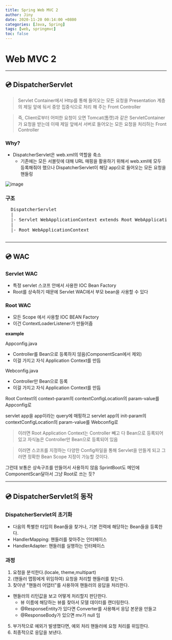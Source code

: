 ```yaml
---
title: Spring Web MVC 2
author: Jiny
date: 2020-11-20 00:14:00 +0800
categories: [Java, Spring]
tags: [web, springmvc]
toc: false
---
```


#  **Web MVC 2**

---

## 💿 **DispatcherServlet**

> Servlet Container에서 Http를 통해 들어오는 모든 요청을 Presentation 계층의 제일 앞에 둬서 중앙 집중식으로 처리 해 주는 Front Controller

> 즉, Client로부터 어떠한 요청이 오면 Tomcat(톰캣)과 같은 ServletContainer가 요청을 받는데 이때 제일 앞에서 서버로 들어오는 모든 요청을 처리하는 Front Controller

### Why?
- DispatcherServlet은 web.xml의 역할을 축소
  - 기존에는 모든 서블릿에 대해 URL 매핑을 활용하기 위해서 web.xml에 모두 등록해줘야 했으나 DispatcherServlet이 해당 app으로 들어오는 모든 요청을 핸들링

![image](https://img1.daumcdn.net/thumb/R1280x0/?scode=mtistory2&fname=https%3A%2F%2Fblog.kakaocdn.net%2Fdn%2FOqO1H%2FbtqAWa7sdbC%2Fd2vlhI8l7fAWeIk29mN4CK%2Fimg.png)

### 구조

<pre>
  DispatcherServlet
  |
  |- Servlet WebApplicationContext extends Root WebApplicationContext
  |                
  |- Root WebApplicationContext

</pre>

---

## 💿 **WAC**

### **Servlet WAC**
- 특정 servlet 스코프 안에서 사용한 IOC Bean Factory
- Root를 상속하기 때문에 Servlet WAC에서 부모 bean을 사용할 수 있다

### **Root WAC**
- 모든 Scope 에서 사용할 IOC BEAN Factory
- 이건 ContextLoaderListener가 만들어줌

**example**

Appconfig.java
- Controller를 Bean으로 등록하지 않음(ComponentScan에서 제외)
- 이걸 가지고 자식 Application Context를 만듬

Webconfig.java
- Controller만 Bean으로 등록
- 이걸 가지고 자식 Application Context를 만듬

Root Context의 context-param의 contextConfigLocation의 param-value를 Appconfig로

servlet app을 app이라는 query에 매핑하고
servlet app의 init-param의 contextConfigLocation의 param-value를 Webconfig로

> 이러면 Root Application Context는 Controller 빼고 다 Bean으로 등록되어 있고 자식놈은 Controller만 Bean으로 등록되어 있음

> 이러면 스코프를 지정하는 다양한 Config파일을 통해 Servlet을 만들게 되고 그러면 정확한 Bean Scope 지정이 가능할 것이다.

그런데 보통은 상속구조를 만들어서 사용하지 않음 SprintBoot도 메인에 ComponentScan달아서 그냥 Root로 쓰는 듯?

___


## 💿 DispatcherServlet의 동작

### **DispatcherServlet의 초기화**
- 다음의 특별한 타입의 Bean들을 찾거나, 기본 전력에 해당하는 Bean들을 등록한다.
- HandlerMapping: 핸들러를 찾아주는 인터페이스
- HandlerAdapter: 핸들러를 실행하는 인터페이스


### **과정**

1. 요청을 분석한다.(locale, theme,multipart)
2. (핸들러 맵핑에게 위임하여) 요청을 처리할 핸들러를 찾는다.
4. 찾아낸 "핸들러 어댑터"를 사용하여 핸들러의 응답을 처리한다.
  - 핸들러의 리턴값을 보고 어떻게 처리할지 판단한다.
    - 뷰 이름에 해당하는 뷰를 찾아서 모델 데이터를 랜더링한다.
    - @ResponseEntity가 있다면 Converter를 사용해서 응답 본문을 만들고
    - @ResponseBody가 있으면 mv가 null 임
5. 부가적으로 예외가 발생했다면, 예외 처리 핸들러에 요청 처리를 위임한다.
6. 최종적으로 응답을 보낸다.